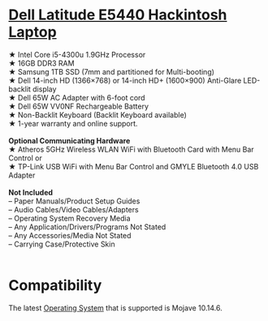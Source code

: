 # <a title="Dell Latitude E5440 Hackintosh Laptop" href="https://www.gixxerpc.com/systems/laptop/e5440/#gthub">Dell Latitude E5440 Hackintosh Laptop</a><br>
★ Intel Core i5-4300u 1.9GHz Processor<br>
★ 16GB DDR3 RAM<br>
★ Samsung 1TB SSD (7mm and partitioned for Multi-booting)<br>
★ Dell 14-inch HD (1366×768) or 14-inch HD+ (1600×900) Anti-Glare LED-backlit display<br>
★ Dell 65W AC Adapter with 6-foot cord<br>
★ Dell 65W VV0NF Rechargeable Battery<br>
★ Non-Backlit Keyboard (Backlit Keyboard available)<br>
★ 1-year warranty and online support.<br>
<br>
<strong>Optional Communicating Hardware</strong><br>
★ Atheros 5GHz Wireless WLAN WiFi with Bluetooth Card with Menu Bar Control or<br>
★ TP-Link USB WiFi with Menu Bar Control and GMYLE Bluetooth 4.0 USB Adapter<br>
<br>
<strong>Not Included</strong><br>
– Paper Manuals/Product Setup Guides<br>
– Audio Cables/Video Cables/Adapters<br>
– Operating System Recovery Media<br>
– Any Application/Drivers/Programs Not Stated<br>
– Any Accessories/Media Not Stated<br>
– Carrying Case/Protective Skin<br>
<br>
# Compatibility<br>
The latest <a href="https://github.com/Sipylus/OS">Operating System</a> that is supported is Mojave 10.14.6.
